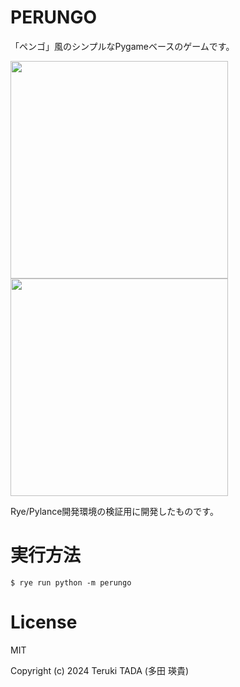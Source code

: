 # PERUNGO

「ペンゴ」風のシンプルなPygameベースのゲームです。

<p>
  <img src="https://github.com/user-attachments/assets/30898b6e-4cd8-4aab-869b-f5c24454cc47" width="348"></img>
  <img src="https://github.com/user-attachments/assets/00475ba7-a5cd-4bcd-9df1-c4680675210c" width="348"></img>
</p>

Rye/Pylance開発環境の検証用に開発したものです。

# 実行方法

```
$ rye run python -m perungo
```

# License

MIT

Copyright (c) 2024 Teruki TADA (多田 瑛貴)

